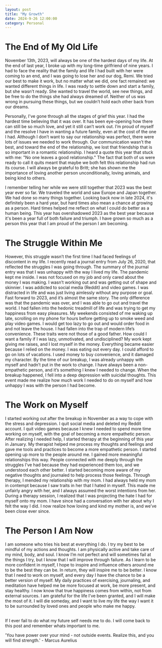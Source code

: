 ```yaml
---
layout: post
title: "My Growth"
date: 2024-9-26 12:00:00
category: Personal
---
```


# The End of My Old Life

November 13th, 2023, will always be one of the hardest days of my life. At the end of last year, I broke up with my long-time girlfriend of nine years. I had to face the reality that the family and life I had built with her were coming to an end, and I was going to lose her and our dog, Remi. We tried our best to make it work, but no matter what we did, one fact remained: we wanted different things in life. I was ready to settle down and start a family, but she wasn’t ready. She wanted to travel the world, see new things, and be free to do the things she had always dreamed of. Neither of us was wrong in pursuing these things, but we couldn’t hold each other back from our dreams.

Personally, I've gone through all the stages of grief this year. I had the hardest time believing that it was over. It has been eye-opening how there can still be so much love, and yet it still can’t work out. I’m proud of myself and the resolve I have in wanting a future family, even at the cost of the one I had. Although I don’t want to say our relationship was perfect, there were lots of issues we needed to work through. Our communication wasn’t the best, and toward the end of the relationship, we lost that friendship that is so important in a romantic relationship. I heard a quote this year that stuck with me: "No one leaves a good relationship." The fact that both of us were ready to call it quits meant that maybe we both felt this relationship had run its course. I will always be grateful to Britt; she has shown me the importance of loving another person unconditionally, loving animals, and being kind to others.

I remember telling her while we were still together that 2023 was the best year ever so far. We traveled the world and saw Europe and Japan together. We had done so many things together. Looking back now in late 2024, it's definitely been a hard year, but hard times also mean a chance at growing as a person. Hard times helped me reflect on what I could do better as a human being. This year has overshadowed 2023 as the best year because it's been a year full of both failure and triumph. I have grown so much as a person this year that I am proud of the person I am becoming.

# The Struggle Within Me

However, this struggle wasn’t the first time I had faced feelings of discontent in my life. I recently read a journal entry from July 26, 2020, that reflected the struggles I was going through. The summary of the journal entry was that I was unhappy with the way I lived my life. The pandemic kept me inside. I was not focused on my job and only cared about the money I was making. I wasn’t working out and was getting out of shape and skinnier. I was addicted to social media (Reddit) and video games. I was distracted in life and was just living aimlessly without any purpose or goal. Fast forward to 2023, and it’s almost the same story. The only difference was that the pandemic was over, and I was able to go out and travel the world. I had fallen into the hedonic treadmill of life and was trying to get my happiness from easy pleasures. My weekends consisted of me waking up late, scrolling on my phone for hours before getting up to smoke weed and play video games. I would get too lazy to go out and would order food in and not leave the house. I had fallen into the trap of modern life’s convenience. These traits were not those of a good father. How could I want a family if I was lazy, unmotivated, and undisciplined? My work kept giving me raises, and I lost myself in the money. Everything became easier because I relied on the money. I was eating out every day. I could afford to go on lots of vacations. I used money to buy convenience, and it damaged my character. By the time of our breakup, I was already unhappy with myself and hadn’t put in the work to change. I have always been a non-empathetic person, and it’s something I knew I needed to change. When the breakup happened, I fell into a deep depression with suicidal thoughts. This event made me realize how much work I needed to do on myself and how unhappy I was with the person I had become.

# The Work on Myself

I started working out after the breakup in November as a way to cope with the stress and depression. I quit social media and deleted my Reddit account. I quit video games because I knew I needed to spend more time working on myself, with the goal of becoming a more empathetic person. After realizing I needed help, I started therapy at the beginning of this year in January. My therapist helped me process my thoughts and feelings and gave me tools and practices to become a more empathetic person. I started opening up more to the people around me. I gained more meaningful relationships this way. People connected with me deeply through the struggles I’ve had because they had experienced them too, and we understood each other better. I started becoming more aware of my negative thoughts and journaled to help process those feelings. Through therapy, I mended my relationship with my mom. I had always held my mom in contempt because I saw traits in her that I hated in myself. This made me unfairly angry with her, and I always assumed the worst intentions from her. During a therapy session, I realized that I was projecting the hate I had for myself onto my mom. I have since had a conversation with her about why I felt the way I did. I now realize how loving and kind my mother is, and we’ve been close ever since.

# The Person I Am Now

I am someone who tries his best at everything I do. I try my best to be mindful of my actions and thoughts. I am physically active and take care of my mind, body, and soul. I know I’m not perfect and will sometimes fail at the things I try, but I know that I will improve through failure. As I learn to be more confident in myself, I hope to inspire and influence others around me to be the best they can be. In return, they will inspire me to be better. I know that I need to work on myself, and every day I have the chance to be a better version of myself. My daily practices of exercising, journaling, and meditation have helped me be more focused at work, be more present, and stay healthy. I now know that true happiness comes from within, not from external sources. I am grateful for the life I’ve been granted, and I will make the most of it. I will die someday, and I want to live my life the way I want it to be surrounded by loved ones and people who make me happy.

<br />
If I ever fail to do what my future self needs me to do. I will come back to this post and remember whats important to me.
<br />

'You have power over your mind - not outside events. Realize this, and you will find strength.' - Marcus Aurelius
